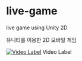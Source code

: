 # live-game
live game using Unity 2D


유니티를 이용한 2D 모바일 게임

[![Video Label](https://img.youtube.com/vi/f-x3iPcl3i0/0.jpg)](https://youtu.be/f-x3iPcl3i0?t=0s) Video Label

